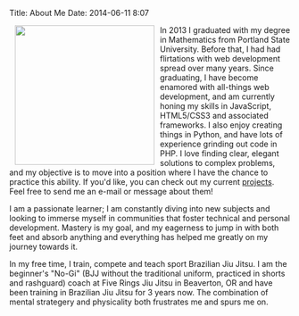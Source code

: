 Title: About Me
Date: 2014-06-11 8:07

<img src="../theme/nogi.jpg" style="width: 250px; float: left; margin: 0 10px;">

In 2013 I graduated with my degree in Mathematics from Portland State University. Before that, I had had flirtations with web development spread over many years. Since graduating, I have become enamored with all-things web development, and am currently honing my skills in JavaScript, HTML5/CSS3 and associated frameworks. I also enjoy creating things in Python, and have lots of experience grinding out code in PHP. I love finding clear, elegant solutions to complex problems, and my objective is to move into a position where I have the chance to practice this ability. If you'd like, you can check out my current [projects](/pages/projects.html). Feel free to send me an e-mail or message about them!

I am a passionate learner; I am constantly diving into new subjects and looking to immerse myself in communities that foster technical and personal development. Mastery is my goal, and my eagerness to jump in with both feet and absorb anything and everything has helped me greatly on my journey towards it.

In my free time, I train, compete and teach sport Brazilian Jiu Jitsu. I am the beginner's "No-Gi" (BJJ without the traditional uniform, practiced in shorts and rashguard) coach at Five Rings Jiu Jitsu in Beaverton, OR and have been training in Brazilian Jiu Jitsu for 3 years now. The combination of mental strategery and physicality both frustrates me and spurs me on.
